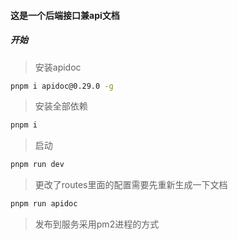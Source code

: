 #### 这是一个后端接口兼api文档

##### 开始
> 安装apidoc
```bash
pnpm i apidoc@0.29.0 -g
```

> 安装全部依赖
```bash
pnpm i
```

> 启动
```bash
pnpm run dev
```

> 更改了routes里面的配置需要先重新生成一下文档
```bash
pnpm run apidoc
```

> 发布到服务采用pm2进程的方式
